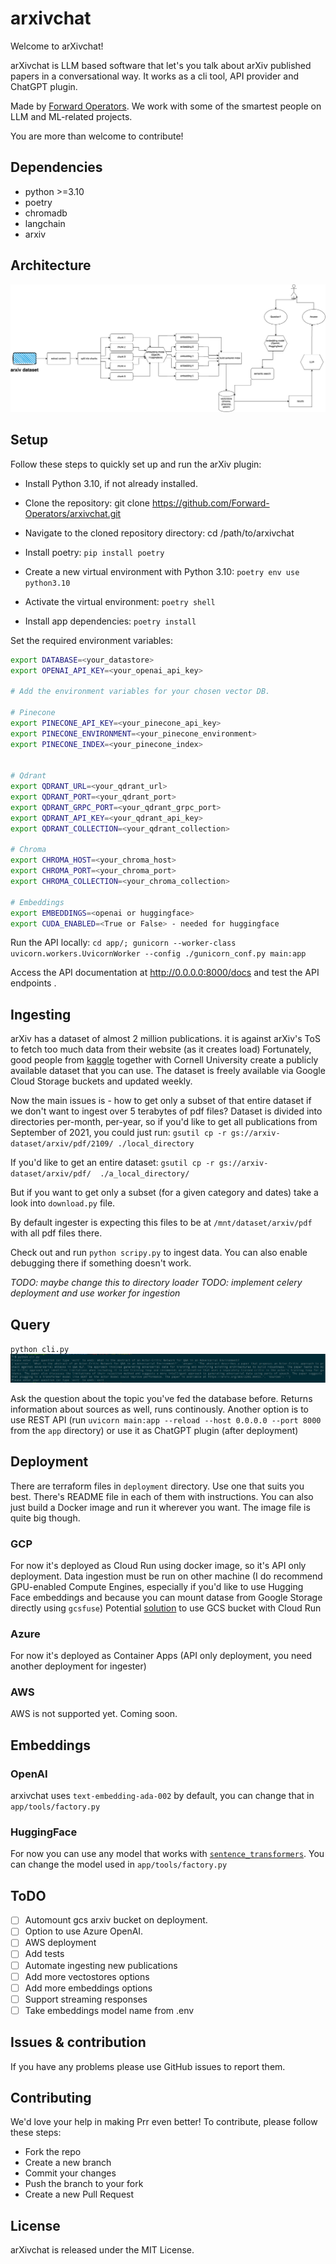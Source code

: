 # arxivchat

Welcome to arXivchat!

arXivchat is LLM based software that let's you talk about arXiv published papers in a conversational way.
It works as a cli tool, API provider and ChatGPT plugin.

Made by [Forward Operators](https://fwdoperators.com). We work with some of the smartest people on LLM and ML-related projects.

You are more than welcome to contribute!

## Dependencies
- python >=3.10
- poetry
- chromadb
- langchain
- arxiv

## Architecture

![diagram](./images/diagram.png)


## Setup
Follow these steps to quickly set up and run the arXiv plugin:

- Install Python 3.10, if not already installed.

- Clone the repository: git clone https://github.com/Forward-Operators/arxivchat.git

- Navigate to the cloned repository directory: cd /path/to/arxivchat

- Install poetry: `pip install poetry`

- Create a new virtual environment with Python 3.10: `poetry env use python3.10`

- Activate the virtual environment: `poetry shell`

- Install app dependencies: `poetry install`


Set the required environment variables:

```bash
export DATABASE=<your_datastore>
export OPENAI_API_KEY=<your_openai_api_key>

# Add the environment variables for your chosen vector DB.

# Pinecone
export PINECONE_API_KEY=<your_pinecone_api_key>
export PINECONE_ENVIRONMENT=<your_pinecone_environment>
export PINECONE_INDEX=<your_pinecone_index>


# Qdrant
export QDRANT_URL=<your_qdrant_url>
export QDRANT_PORT=<your_qdrant_port>
export QDRANT_GRPC_PORT=<your_qdrant_grpc_port>
export QDRANT_API_KEY=<your_qdrant_api_key>
export QDRANT_COLLECTION=<your_qdrant_collection>

# Chroma
export CHROMA_HOST=<your_chroma_host>
export CHROMA_PORT=<your_chroma_port>
export CHROMA_COLLECTION=<your_chroma_collection>

# Embeddings
export EMBEDDINGS=<openai or huggingface>
export CUDA_ENABLED=<True or False> - needed for huggingface

```

Run the API locally: `cd app/; gunicorn --worker-class uvicorn.workers.UvicornWorker --config ./gunicorn_conf.py main:app`

Access the API documentation at http://0.0.0.0:8000/docs and test the API endpoints .

## Ingesting
arXiv has a dataset of almost 2 million publications. it is against arXiv's ToS to fetch too much data from their website (as it creates load)
Fortunately, good people from [kaggle](https://kaggle.com) together with Cornell University create a publicly available dataset that you can use.
The dataset is freely available via Google Cloud Storage buckets and updated weekly.

Now the main issues is - how to get only a subset of that entire dataset if we don't want to ingest over 5 terabytes of pdf files?
Dataset is divided into directories per-month, per-year, so if you'd like to get all publications from September of 2021, you could just run:
`gsutil cp -r gs://arxiv-dataset/arxiv/pdf/2109/ ./local_directory`

If you'd like to get an entire dataset:
`gsutil cp -r gs://arxiv-dataset/arxiv/pdf/  ./a_local_directory/`

But if you want to get only a subset (for a given category and dates) take a look into `download.py` file.

By default ingester is expecting this files to be at `/mnt/dataset/arxiv/pdf` with all pdf files there.

Check out and run `python scripy.py` to ingest data. You can also enable debugging there if something doesn't work.

_TODO: maybe change this to directory loader_
_TODO: implement celery deployment and use worker for ingestion_


## Query
`python cli.py`
![cli.py](./images/cli.png "image Title")


Ask the question about the topic you've fed the database before. Returns information about sources as well, runs continously.
Another option is to use REST API (run `uvicorn main:app --reload --host 0.0.0.0 --port 8000` from the `app` directory) or use it as ChatGPT plugin (after deployment)

## Deployment
There are terraform files in `deployment` directory. Use one that suits you best. There's README file in each of them with instructions.
You can also just build a Docker image and run it wherever you want. The image file is quite big though. 

### GCP
For now it's deployed as Cloud Run using docker image, so it's API only deployment. Data ingestion must be run on other machine (I do recommend GPU-enabled Compute Engines, especially if you'd like to use Hugging Face embeddings and because you can mount datase from Google Storage directly using `gcsfuse`)
Potential [solution](https://cloud.google.com/run/docs/tutorials/network-filesystems-fuse) to use GCS bucket with Cloud Run
### Azure
For now it's deployed as Container Apps (API only deployment, you need another deployment for ingester)

### AWS
AWS is not supported yet. Coming soon.

## Embeddings

### OpenAI
arxivchat uses `text-embedding-ada-002` by default, you can change that in `app/tools/factory.py`

### HuggingFace
For now you can use any model that works with [`sentence_transformers`](https://huggingface.co/sentence-transformers).
You can change the model used in `app/tools/factory.py`


## ToDO
- [ ] Automount gcs arxiv bucket on deployment.
- [ ] Option to use Azure OpenAI.
- [ ] AWS deployment
- [ ] Add tests
- [ ] Automate ingesting new publications
- [ ] Add more vectostores options
- [ ] Add more embeddings options
- [ ] Support streaming responses
- [ ] Take embeddings model name from .env

## Issues & contribution
If you have any problems please use GitHub issues to report them.

## Contributing
We'd love your help in making Prr even better! To contribute, please follow these steps:

- Fork the repo
- Create a new branch
- Commit your changes
- Push the branch to your fork
- Create a new Pull Request

## License
arXivchat is released under the MIT License.